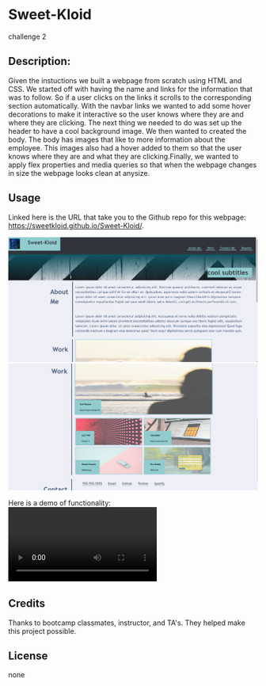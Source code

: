# Sweet-Kloid
challenge 2

## Description:

Given the instuctions we built a webpage from scratch using HTML and CSS. We started off with having the name and links for the information that was to follow. So if a user clicks on the links it scrolls to the corresponding section automatically. With the navbar links we wanted to add some hover decorations to make it interactive so the user knows where they are and where they are clicking. The next thing we needed to do was set up the header to have a cool background image. We then wanted to created the body. The body has images that like to more information about the employee. This images also had a hover added to them so that the user knows where they are and what they are clicking.Finally, we wanted to apply flex properties and media queries so that when the webpage changes in size the webpage looks clean at anysize.

## Usage

Linked here is the URL that take you to the Github repo for this webpage: https://sweetkloid.github.io/Sweet-Kloid/.

![screenshot1](assets/images/screen1.PNG)
![screenshot2](assets/images/screen2.PNG)

Here is a demo of functionality: 
<video src="assets/images/Sweet-Kloid.mp4" controls title="Title"></video>
## Credits

Thanks to bootcamp classmates, instructor, and TA's. They helped make this project possible.

## License

none